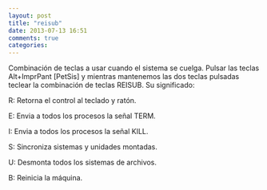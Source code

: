 ```yaml
---
layout: post
title: "reisub"
date: 2013-07-13 16:51
comments: true
categories: 
---
```

Combinación de teclas a usar cuando el sistema se cuelga. Pulsar las teclas  Alt+ImprPant [PetSis] y mientras mantenemos las dos teclas pulsadas teclear la combinación de teclas REISUB. Su significado: 

R: Retorna el control al teclado y ratón. 

E: Envia a todos los procesos la señal TERM. 

I: Envia a todos los procesos la señal KILL. 

S: Sincroniza sistemas y unidades montadas. 

U: Desmonta todos los sistemas de archivos. 

B: Reinicia la máquina.

